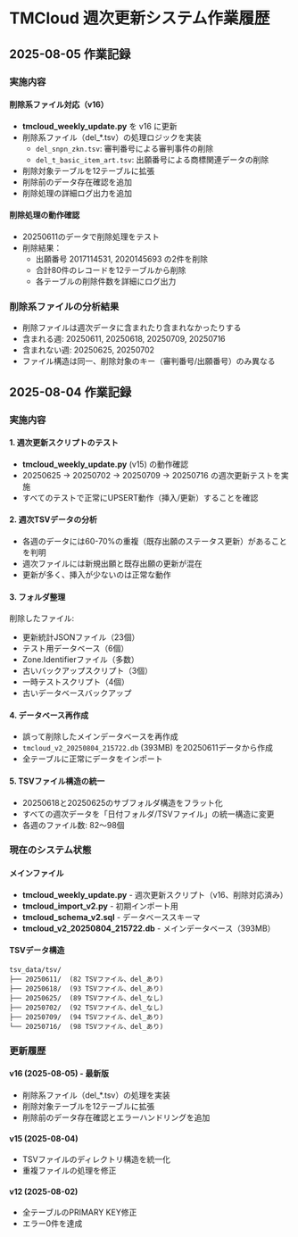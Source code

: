 # TMCloud 週次更新システム作業履歴

## 2025-08-05 作業記録

### 実施内容

#### 削除系ファイル対応（v16）
- **tmcloud_weekly_update.py** を v16 に更新
- 削除系ファイル（del_*.tsv）の処理ロジックを実装
  - `del_snpn_zkn.tsv`: 審判番号による審判事件の削除
  - `del_t_basic_item_art.tsv`: 出願番号による商標関連データの削除
- 削除対象テーブルを12テーブルに拡張
- 削除前のデータ存在確認を追加
- 削除処理の詳細ログ出力を追加

#### 削除処理の動作確認
- 20250611のデータで削除処理をテスト
- 削除結果：
  - 出願番号 2017114531, 2020145693 の2件を削除
  - 合計80件のレコードを12テーブルから削除
  - 各テーブルの削除件数を詳細にログ出力

### 削除系ファイルの分析結果
- 削除ファイルは週次データに含まれたり含まれなかったりする
- 含まれる週: 20250611, 20250618, 20250709, 20250716
- 含まれない週: 20250625, 20250702
- ファイル構造は同一、削除対象のキー（審判番号/出願番号）のみ異なる

## 2025-08-04 作業記録

### 実施内容

#### 1. 週次更新スクリプトのテスト
- **tmcloud_weekly_update.py** (v15) の動作確認
- 20250625 → 20250702 → 20250709 → 20250716 の週次更新テストを実施
- すべてのテストで正常にUPSERT動作（挿入/更新）することを確認

#### 2. 週次TSVデータの分析
- 各週のデータには60-70%の重複（既存出願のステータス更新）があることを判明
- 週次ファイルには新規出願と既存出願の更新が混在
- 更新が多く、挿入が少ないのは正常な動作

#### 3. フォルダ整理
削除したファイル:
- 更新統計JSONファイル（23個）
- テスト用データベース（6個）
- Zone.Identifierファイル（多数）
- 古いバックアップスクリプト（3個）
- 一時テストスクリプト（4個）
- 古いデータベースバックアップ

#### 4. データベース再作成
- 誤って削除したメインデータベースを再作成
- `tmcloud_v2_20250804_215722.db` (393MB) を20250611データから作成
- 全テーブルに正常にデータをインポート

#### 5. TSVファイル構造の統一
- 20250618と20250625のサブフォルダ構造をフラット化
- すべての週次データを「日付フォルダ/TSVファイル」の統一構造に変更
- 各週のファイル数: 82〜98個

### 現在のシステム状態

#### メインファイル
- **tmcloud_weekly_update.py** - 週次更新スクリプト（v16、削除対応済み）
- **tmcloud_import_v2.py** - 初期インポート用
- **tmcloud_schema_v2.sql** - データベーススキーマ
- **tmcloud_v2_20250804_215722.db** - メインデータベース（393MB）

#### TSVデータ構造
```
tsv_data/tsv/
├── 20250611/  (82 TSVファイル、del_あり)
├── 20250618/  (93 TSVファイル、del_あり)  
├── 20250625/  (89 TSVファイル、del_なし)
├── 20250702/  (92 TSVファイル、del_なし)
├── 20250709/  (94 TSVファイル、del_あり)
└── 20250716/  (98 TSVファイル、del_あり)
```

### 更新履歴

#### v16 (2025-08-05) - 最新版
- 削除系ファイル（del_*.tsv）の処理を実装
- 削除対象テーブルを12テーブルに拡張
- 削除前のデータ存在確認とエラーハンドリングを追加

#### v15 (2025-08-04)
- TSVファイルのディレクトリ構造を統一化
- 重複ファイルの処理を修正

#### v12 (2025-08-02)
- 全テーブルのPRIMARY KEY修正
- エラー0件を達成